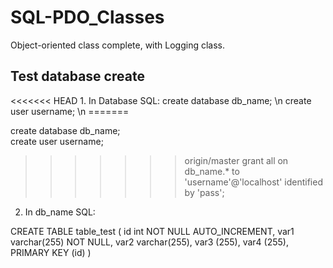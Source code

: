 # SQL-PDO_Classes
Object-oriented class complete, with Logging class. 


<h2>Test database create </h2>
<<<<<<< HEAD
1. In Database SQL:
create database db_name; \n
create user username; \n
=======

create database db_name; <br />
create user username; <br />
>>>>>>> origin/master
grant all on db_name.* to 'username'@'localhost' identified by 'pass';

2. In db_name SQL:

CREATE TABLE table_test
(
id int NOT NULL AUTO_INCREMENT,
var1 varchar(255) NOT NULL,
var2 varchar(255),
var3 (255),
var4 (255),
PRIMARY KEY (id)
)




